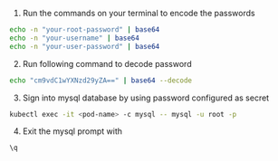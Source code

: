 1. Run the commands on your terminal to encode the passwords

```bash
echo -n "your-root-password" | base64
echo -n "your-username" | base64
echo -n "your-user-password" | base64
```

2. Run following command to decode password

```bash
echo "cm9vdC1wYXNzd29yZA==" | base64 --decode
```

3. Sign into mysql database by using password configured as secret

```bash
kubectl exec -it <pod-name> -c mysql -- mysql -u root -p
```

4. Exit the mysql prompt with 

```bash
\q
```